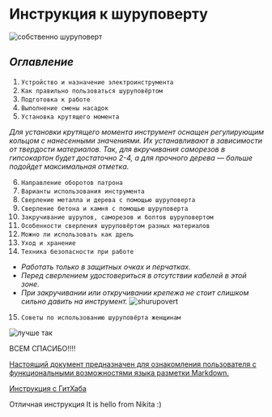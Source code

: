 # Инструкция к шуруповерту  
![собственно шуруповерт](https://domzastroika.ru/wp-content/uploads/2021/03/1-SHurupovert-500x250.jpg)  

## *Оглавление*

1. `Устройство и назначение электроинструмента`
2. `Как правильно пользоваться шуруповёртом`
3. `Подготовка к работе`
4. `Выполнение смены насадок`
5. `Установка крутящего момента`  

*Для установки крутящего момента инструмент оснащен регулирующим кольцом с нанесенными значениями. Их устанавливают в зависимости от твердости материалов. Так, для вкручивания саморезов в гипсокартон будет достаточно 2-4, а для прочного дерева — больше подойдет максимальная отметка.*

6. `Направление оборотов патрона`
7. `Варианты использования инструмента`
8. `Сверление металла и дерева с помощью шуруповерта`
9. `Сверление бетона и камня с помощью шуруповерта`
10. `Закручивание шурупов, саморезов и болтов шуруповертом`
11. `Особенности сверления шуруповёртом разных материалов`
12. `Можно ли использовать как дрель`
13. `Уход и хранение`
14. `Техника безопасности при работе`

* _Работать только в защитных очках и перчатках._
* _Перед сверлением удостовериться в отсутствии кабелей в этой зоне._
* _При закручивании или откручивании крепежа не стоит слишком сильно давить на инструмент._
![shurupovert](https://domzastroika.ru/wp-content/uploads/2021/03/4-Perchatki-500x343.jpg)

15. `Советы по использованию шуруповёрта женщинам`

![лучше так](https://sun9-17.userapi.com/impg/qyIs7BpjE_69sIjbdl7-KPGX9IO7PD3atSGG_A/3if8U9qCcgM.jpg?size=1170x780&quality=96&sign=cd323731c4a6597b5e08310dda948acd&c_uniq_tag=BsFnt5Aas52bhlRmRrXJLCL-yOmsmG8BC1UmWZ5qlR4&type=album)

ВСЕМ СПАСИБО!!!!  


[Настоящий документ предназначен для ознакомления пользователя с функциональными возможностями языка разметки Markdown.](https://gist.github.com/Jekins/2bf2d0638163f1294637#Links] )



[Инструкция с ГитХаба](https://habr.com/ru/post/125999/)

Отличная инструкция
It is hello from Nikita :)